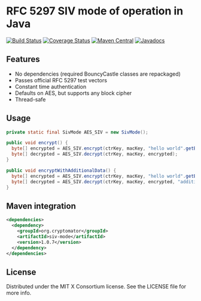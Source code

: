 # RFC 5297 SIV mode of operation in Java

[![Build Status](https://travis-ci.org/cryptomator/siv-mode.svg?branch=master)](https://travis-ci.org/cryptomator/siv-mode)
[![Coverage Status](https://coveralls.io/repos/cryptomator/siv-mode/badge.svg?branch=master&service=github)](https://coveralls.io/github/cryptomator/siv-mode?branch=master)
[![Maven Central](https://img.shields.io/maven-central/v/org.cryptomator/siv-mode.svg?maxAge=86400)](https://repo1.maven.org/maven2/org/cryptomator/siv-mode/)
[![Javadocs](http://www.javadoc.io/badge/org.cryptomator/siv-mode.svg)](http://www.javadoc.io/doc/org.cryptomator/siv-mode)

## Features
- No dependencies (required BouncyCastle classes are repackaged)
- Passes official RFC 5297 test vectors
- Constant time authentication
- Defaults on AES, but supports any block cipher
- Thread-safe

## Usage
```java
private static final SivMode AES_SIV = new SivMode();

public void encrypt() {
  byte[] encrypted = AES_SIV.encrypt(ctrKey, macKey, "hello world".getBytes());
  byte[] decrypted = AES_SIV.decrypt(ctrKey, macKey, encrypted);
}

public void encryptWithAdditionalData() {
  byte[] encrypted = AES_SIV.encrypt(ctrKey, macKey, "hello world".getBytes(), "additional".getBytes(), "data".getBytes());
  byte[] decrypted = AES_SIV.decrypt(ctrKey, macKey, encrypted, "additional".getBytes(), "data".getBytes());
}
```

## Maven integration

```xml
<dependencies>
  <dependency>
    <groupId>org.cryptomator</groupId>
    <artifactId>siv-mode</artifactId>
    <version>1.0.7</version>
  </dependency>
</dependencies>
```

## License
Distributed under the MIT X Consortium license. See the LICENSE file for more info.
